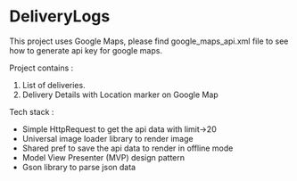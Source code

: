 # DeliveryLogs

This project uses Google Maps, please find google_maps_api.xml file to see how to generate api key for google maps.

Project contains : 

1. List of deliveries.
2. Delivery Details with Location marker on Google Map


Tech stack : 
 - Simple HttpRequest to get the api data with limit->20 
 - Universal image loader library to render image
 - Shared pref to save the api data to render in offline mode
 - Model View Presenter (MVP) design pattern
 - Gson library to parse json data
